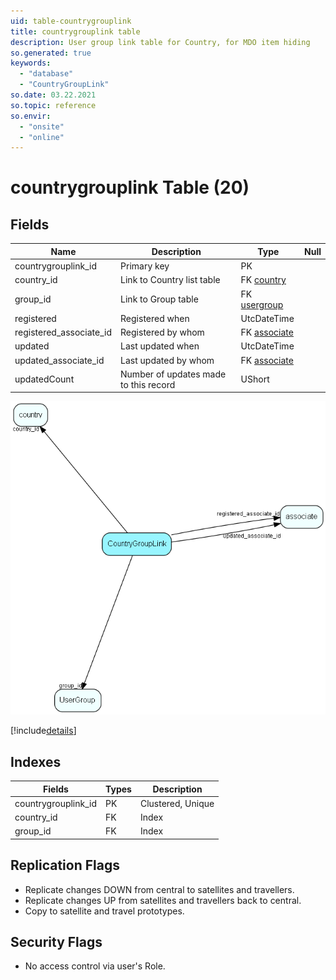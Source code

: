 ```yaml
---
uid: table-countrygrouplink
title: countrygrouplink table
description: User group link table for Country, for MDO item hiding
so.generated: true
keywords:
  - "database"
  - "CountryGroupLink"
so.date: 03.22.2021
so.topic: reference
so.envir:
  - "onsite"
  - "online"
---
```


# countrygrouplink Table (20)

## Fields

| Name | Description | Type | Null |
|------|-------------|------|:----:|
|countrygrouplink\_id|Primary key|PK| |
|country\_id|Link to Country list table|FK [country](country.md)| |
|group\_id|Link to Group table|FK [usergroup](usergroup.md)| |
|registered|Registered when|UtcDateTime| |
|registered\_associate\_id|Registered by whom|FK [associate](associate.md)| |
|updated|Last updated when|UtcDateTime| |
|updated\_associate\_id|Last updated by whom|FK [associate](associate.md)| |
|updatedCount|Number of updates made to this record|UShort| |


![CountryGroupLink table relationship diagram](./media/CountryGroupLink.png)

[!include[details](./includes/CountryGroupLink.md)]

## Indexes

| Fields | Types | Description |
|--------|-------|-------------|
|countrygrouplink\_id |PK |Clustered, Unique |
|country\_id |FK |Index |
|group\_id |FK |Index |

## Replication Flags

* Replicate changes DOWN from central to satellites and travellers.
* Replicate changes UP from satellites and travellers back to central.
* Copy to satellite and travel prototypes.

## Security Flags

* No access control via user's Role.

